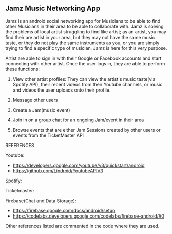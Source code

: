 ## Jamz Music Networking App
Jamz is an android social networking app for Musicians to be able to find other Musicians in their area to be able to collaborate with. Jamz is solving the problems of local artist struggling to find like artist; as an artist, you may find their are artist in your area, but they may not have the same music taste, or they do not play the same instruments as you, or you are simply trying to find a specific type of musician, Jamz is here for this very purpose. 

Artist are able to sign in with their Google or Facebook accounts and start connecting with other artist. Once the user logs in, they are able to perform these functions: 

1. View other artist profiles: They can view the artist's music taste(via Spotify API), their recent videos from their Youtube channels, or music and videos the user uploads onto their profile.

2. Message other users

3. Create a Jam(music event)

4. Join in on a group chat for an ongoing Jam/event in their area

5. Browse events that are either Jam Sessions created by other users or events from the TicketMaster API
                                           
REFERENCES

Youtube:
  - https://developers.google.com/youtube/v3/quickstart/android
  - https://github.com/Lipdroid/YoutubeAPIV3
  
Spotify:

Ticketmaster:

Firebase(Chat and Data Storage):
  - https://firebase.google.com/docs/android/setup
  - https://codelabs.developers.google.com/codelabs/firebase-android/#0


Other references listed are commented in the code where they are used.

  

